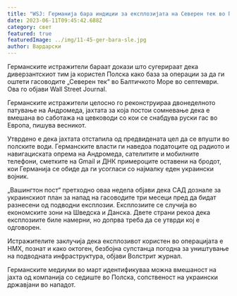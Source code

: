 ```yaml
---
title: "WSJ: Германија бара индиции за експлозијата на Северен тек во Полска"
date: 2023-06-11T09:45:42.688Z
category: свет
featured: true
featuredImage: ../img/11-45-ger-bara-sle.jpg
author: Вардарски
---
```

Германските истражители бараат докази што сугерираат дека диверзантскиот тим ја користел Полска како база за операции за да ги оштети гасоводите „Северен тек“ во Балтичкото Море во септември. Ова го објави Wall Street Journal.

Германските истражители целосно го реконструираа двонеделното патување на Андромеда, јахтата за која постои сомневање дека е вмешана во саботажа на цевководи со кои се снабдува руски гас во Европа, пишува весникот.

Утврдено е дека јахтата отстапила од предвидената цел да се впушти во полските води. Германските власти ги наведоа податоците од радиото и навигациската опрема на Андромеда, сателитите и мобилните телефони, сметките на Gmail и ДНК примероците оставени на бродот, кои Германија се обиде да ги усогласи со најмалку еден украински војник.

„Вашингтон пост“ претходно оваа недела објави дека САД дознале за украинскиот план за напад на гасоводите три месеци пред да бидат разнесени од подводни експлозии. Експлозиите се случија во економските зони на Шведска и Данска. Двете страни рекоа дека експлозиите биле намерни, но допрва треба да се утврди кој е одговорен.

Истражителите заклучија дека експлозивот користен во операцијата е HMX, познат и како октоген, безбојна супстанца погодна за уништување на подводната инфраструктура, објави Волстрит журнал.

Германските медиуми во март идентификуваа можна вмешаност на јахта од компанија со седиште во Полска, сопственост на украински државјани во нападот.